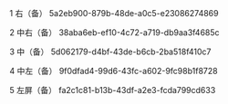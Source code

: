 1	右（备）	5a2eb900-879b-48de-a0c5-e23086274869	

2	中右（备）	38aba6eb-ef10-4c72-a719-db9aa3f4685c		

3	中（备）	5d062179-d4bf-43de-b6cb-2ba518f410c7	

4	中左（备）	9f0dfad4-99d6-43fc-a602-9fc98b1f8728	

5	左屏（备）	fa2c1c81-b13b-43df-a2e3-fcda799cd633		
